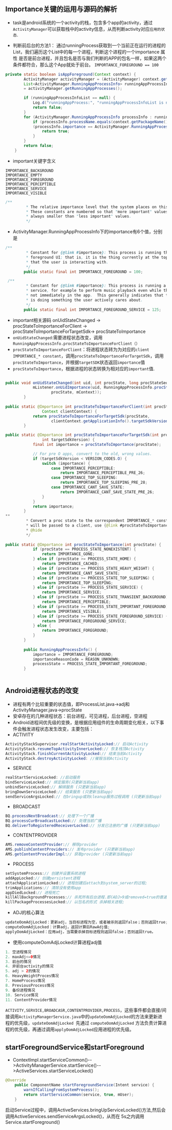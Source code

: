 ## Importance关键的运用与源码的解析
- task是android系统的一个activity的栈，包含多个app的activity，通过`ActivityManager`可以获取栈中的activity信息，从而判断activity对应`应用的状态`.
 
- 判断前后台的方法1： 通过runningProcess获取到一个当前正在运行的进程的List，我们遍历这个List中的每一个进程，判断这个进程的一个importance 属性 是否是前台进程，并且包名是否与我们判断的APP的包名一样，如果这两个条件都符合，那么这个App就处于前台。 `IMPORTANCE_FOREGROUND == 100`
```java
private static boolean isAppForeground(Context context) {
        ActivityManager activityManager = (ActivityManager) context.getSystemService(Service.ACTIVITY_SERVICE);
        List<ActivityManager.RunningAppProcessInfo> runningAppProcessInfoList 
        = activityManager.getRunningAppProcesses();

        if (runningAppProcessInfoList == null) {
            Log.d("runningAppProcess:", "runningAppProcessInfoList is null!");
            return false;
        }
        for (ActivityManager.RunningAppProcessInfo processInfo : runningAppProcessInfoList) {
            if (processInfo.processName.equals(context.getPackageName()) && 
            (processInfo.importance == ActivityManager.RunningAppProcessInfo.IMPORTANCE_FOREGROUND)) {
                return true;
            }
        }
        return false;
    }
```
- important关键字含义
```
IMPORTANCE_BACKGROUND
IMPORTANCE_EMPTY
IMPORTANCE_FOREGROUND
IMPORTANCE_PERCEPTIBLE
IMPORTANCE_SERVICE
IMPORTANCE_VISIBLE
```
```java
/**
         * The relative importance level that the system places on this process.
         * These constants are numbered so that "more important" values are
         * always smaller than "less important" values.
         */
```
- ActivityManager.RunningAppProcessInfo下的importance有6个值，分别是
```java
/**
         * Constant for {@link #importance}: This process is running the
         * foreground UI; that is, it is the thing currently at the top of the screen
         * that the user is interacting with.
         */
        public static final int IMPORTANCE_FOREGROUND = 100;

```
```java
 /**
         * Constant for {@link #importance}: This process is running a foreground
         * service, for example to perform music playback even while the user is
         * not immediately in the app.  This generally indicates that the process
         * is doing something the user actively cares about.
         */
        public static final int IMPORTANCE_FOREGROUND_SERVICE = 125;
```
- important相关源码 onUidStateChanged -> procStateToImportanceForClient -> procStateToImportanceForTargetSdk-> procStateToImportance
- `onUidStateChanged`:需要进程状态改变，调用`RunningAppProcessInfo.procStateToImportanceForClient（）`
- `procStateToImportanceForClient`：将进程状态转为为对应的`client IMPORTANCE_* constant`，调用`procStateToImportanceForTargetSdk`，调用`procStateToImportance`，并根据`targetSDK`状态返回`importance`值
- `procStateToImportance`，根据进程的状态转换为相对应的`important`值.

```java

public void onUidStateChanged(int uid, int procState, long procStateSeq) {
            mListener.onUidImportance(uid, RunningAppProcessInfo.procStateToImportanceForClient(
                    procState, mContext));
        }
        
public static @Importance int procStateToImportanceForClient(int procState,
                Context clientContext) {
            return procStateToImportanceForTargetSdk(procState,
                    clientContext.getApplicationInfo().targetSdkVersion);
        }

public static @Importance int procStateToImportanceForTargetSdk(int procState,
                int targetSdkVersion) {
            final int importance = procStateToImportance(procState);

            // For pre O apps, convert to the old, wrong values.
            if (targetSdkVersion < VERSION_CODES.O) {
                switch (importance) {
                    case IMPORTANCE_PERCEPTIBLE:
                        return IMPORTANCE_PERCEPTIBLE_PRE_26;
                    case IMPORTANCE_TOP_SLEEPING:
                        return IMPORTANCE_TOP_SLEEPING_PRE_28;
                    case IMPORTANCE_CANT_SAVE_STATE:
                        return IMPORTANCE_CANT_SAVE_STATE_PRE_26;
                }
            }
            return importance;
        }
**
         * Convert a proc state to the correspondent IMPORTANCE_* constant.  If the return value
         * will be passed to a client, use {@link #procStateToImportanceForClient}.
         * @hide
         */
  
public static @Importance int procStateToImportance(int procState) {
            if (procState == PROCESS_STATE_NONEXISTENT) {
                return IMPORTANCE_GONE;
            } else if (procState >= PROCESS_STATE_HOME) {
                return IMPORTANCE_CACHED;
            } else if (procState == PROCESS_STATE_HEAVY_WEIGHT) {
                return IMPORTANCE_CANT_SAVE_STATE;
            } else if (procState >= PROCESS_STATE_TOP_SLEEPING) {
                return IMPORTANCE_TOP_SLEEPING;
            } else if (procState >= PROCESS_STATE_SERVICE) {
                return IMPORTANCE_SERVICE;
            } else if (procState >= PROCESS_STATE_TRANSIENT_BACKGROUND) {
                return IMPORTANCE_PERCEPTIBLE;
            } else if (procState >= PROCESS_STATE_IMPORTANT_FOREGROUND) {
                return IMPORTANCE_VISIBLE;
            } else if (procState >= PROCESS_STATE_FOREGROUND_SERVICE) {
                return IMPORTANCE_FOREGROUND_SERVICE;
            } else {
                return IMPORTANCE_FOREGROUND;
            }
        }
        
        public RunningAppProcessInfo() {
            importance = IMPORTANCE_FOREGROUND;
            importanceReasonCode = REASON_UNKNOWN;
            processState = PROCESS_STATE_IMPORTANT_FOREGROUND;
        }
        
```
## Android进程状态的改变

- 进程有两个比较重要的状态值，即ProcessList.java->adj和ActivityManager.java->procState
- 安卓存在的几种进程状态：前台进程，可见进程，后台进程，空进程
- Android进程间优先级的变换，是根据应用组件的生命周期变化相关，以下事件会触发进程状态发生改变，主要包括：
- ACTIVITY
```java
ActivityStackSupervisor.realStartActivityLocked:// 启动Activity
ActivityStack.resumeTopActivityInnerLocked:// 恢复栈顶Activity
ActivityStack.finishCurrentActivityLocked:// 结束当前Activity
ActivityStack.destroyActivityLocked: //摧毁当前Activity
```
- SERVICE
```java
realStartServiceLocked: //启动服务
bindServiceLocked:// 绑定服务(只更新当前app)
unbindServiceLocked:// 解绑服务 (只更新当前app)
bringDownServiceLocked:// 结束服务 (只更新当前app)
sendServiceArgsLocked:// 在bringup或则cleanup服务过程调用 (只更新当前app)
```
- BROADCAST
```java
BQ.processNextBroadcast:// 处理下一个广播
BQ.processCurBroadcastLocked:// 处理当前广播
BQ.deliverToRegisteredReceiverLocked:// 分发已注册的广播 (只更新当前app)
```
- CONTENTPROVIDER
```java
AMS.removeContentProvider:// 移除provider
AMS.publishContentProviders:// 发布provider (只更新当前app)
AMS.getContentProviderImpl:// 获取provider (只更新当前app)
```
- PROCESS
```java
setSystemProcess:// 创建并设置系统进程
addAppLocked:// 创建persistent进程
attachApplicationLocked:// 进程创建后attach到system_server的过程;
trimApplications:// 清除没有使用app
appDiedLocked:// 进程死亡
killAllBackgroundProcesses:// 杀死所有后台进程.即(ADJ>9或removed=true的普通进程)
killPackageProcessesLocked:// 以包名的形式 杀掉相关进程;
```
- ADJ的核心算法
```java
updateOomAdjLocked：更新adj，当目标进程为空，或者被杀则返回false；否则返回true;
computeOomAdjLocked：计算adj，返回计算后RawAdj值;
applyOomAdjLocked：应用adj，当需要杀掉目标进程则返回false；否则返回true。
```
- 使用computeOomAdjLocked计算进程adj值
```java
1. 空进程情况
2. maxAdj<=0情况
3. 前台的情况
4. 非前台activity的情况
5. adj > 2的情况
6. HeavyWeightProces情况
7. HomeProcess情况
8. PreviousProcess情况
9. 备份进程情况
10. Service情况
11. ContentProvider情况
```
`ACTIVITY,SERVICE,BROADCASR,CONTENTPROVIDER,PROCESS`，这些事件都会直接/间接调用`ActivityManagerService.java`中的`updateOomAdjLocked`的方法来更新进程的优先级，`updateOomAdjLocked `先通过 `computeOomAdjLocked` 方法负责计算进程的优先级，再通过调用`applyOomAdjLocked`应用进程的优先级。
## startForegroundService和startForeground
- ContextImpl.startServiceCommon()-->ActivityManagerService.startService()-->ActiveServices.startServiceLocked()
```java
@Override
    public ComponentName startForegroundService(Intent service) {
        warnIfCallingFromSystemProcess();
        return startServiceCommon(service, true, mUser);
    }
```
启动Service过程中，调用ActiveServices.bringUpServiceLocked()方法,然后会调用ActiveServices.sendServiceArgsLocked()，从而在
5s之内调用Service.startForeground()
